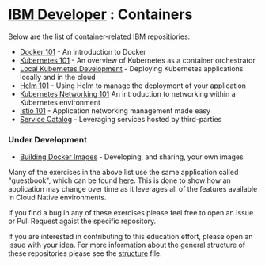 # [IBM Developer](https://developer.ibm.com/) : Containers

Below are the list of container-related IBM repositiories:

* [Docker 101](https://github.com/IBM/intro-to-docker-lab) -
  An introduction to Docker
* [Kubernetes 101](https://github.com/IBM/kube101) -
  An overview of Kubernetes as a container orchestrator
* [Local Kubernetes Development](https://github.com/IBM/localK8Dev) -
  Deploying Kubernetes applications locally and in the cloud
* [Helm 101](https://github.com/IBM/helm101) -
  Using Helm to manage the deployment of your application
* [Kubernetes Networking 101](https://github.com/ibm/kubernetes-networking)
  An introduction to networking within a Kubernetes environment
* [Istio 101](https://github.com/IBM/istio101) -
  Application networking management made easy
* [Service Catalog](https://github.com/IBM/svccat) -
  Leveraging services hosted by third-parties

### Under Development
* [Building Docker Images](https://github.com/IBM/buildingimages) -
  Developing, and sharing, your own images


Many of the exercises in the above list use the same application
called "guestbook", which can be found [here](https://github.com/IBM/guestbook).
This is done to show how an application may change over time as it
leverages all of the features available in Cloud Native environments.

If you find a bug in any of these exercises please feel free to open
an Issue or Pull Request agaist the specific repository.

If you are interested in contributing to this education effort, please
open an issue with your idea. For more information about the general
structure of these repositories please see the [structure](structure.md)
file.
